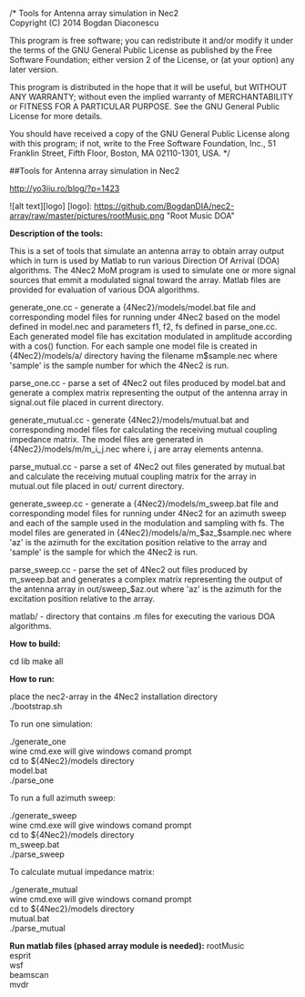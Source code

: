 /*
Tools for Antenna array simulation in Nec2  
Copyright (C) 2014 Bogdan Diaconescu

This program is free software; you can redistribute it and/or
modify it under the terms of the GNU General Public License
as published by the Free Software Foundation; either version 2
of the License, or (at your option) any later version.

This program is distributed in the hope that it will be useful,
but WITHOUT ANY WARRANTY; without even the implied warranty of
MERCHANTABILITY or FITNESS FOR A PARTICULAR PURPOSE.  See the
GNU General Public License for more details.

You should have received a copy of the GNU General Public License
along with this program; if not, write to the Free Software
Foundation, Inc., 51 Franklin Street, Fifth Floor, Boston, MA  02110-1301, USA.
*/  

##Tools for Antenna array simulation in Nec2

http://yo3iiu.ro/blog/?p=1423  

![alt text][logo]
[logo]: https://github.com/BogdanDIA/nec2-array/raw/master/pictures/rootMusic.png "Root Music DOA"

**Description of the tools:**

This is a set of tools that simulate an antenna array to obtain array output which in turn is used by Matlab to run various Direction Of Arrival (DOA) algorithms. The 4Nec2 MoM program is used to simulate one or more signal sources that emmit a modulated signal toward the array. Matlab files are provided for evaluation of various DOA algorithms.

generate_one.cc - generate a {4Nec2}/models/model.bat file and corresponding model files for running under 4Nec2 based on the model defined in model.nec and parameters f1, f2, fs defined in parse_one.cc. Each generated model file has excitation modulated in amplitude according with a cos() function. For each sample one model file is created in {4Nec2}/models/a/ directory having the filename m$sample.nec where 'sample' is the sample number for which the 4Nec2 is run.

parse_one.cc - parse a set of 4Nec2 out files produced by model.bat and generate a complex matrix representing the output of the antenna array in signal.out file placed in current directory.

generate_mutual.cc - generate {4Nec2}/models/mutual.bat and corresponding model files for calculating the receiving mutual coupling impedance matrix. The model files are generated in {4Nec2}/models/m/m_i_j.nec where i, j are array elements antenna.

parse_mutual.cc - parse a set of 4Nec2 out files generated by mutual.bat and calculate the receiving mutual coupling matrix for the array in mutual.out file placed in out/ current directory.

generate_sweep.cc - generate a {4Nec2}/models/m_sweep.bat file and corresponding model files for running under 4Nec2 for an azimuth sweep and each of the sample used in the modulation and sampling with fs. The model files are generated in {4Nec2}/models/a/m_$az_$sample.nec where 'az' is the azimuth for the excitation position relative to the array and 'sample' is the sample for which the 4Nec2 is run.

parse_sweep.cc - parse the set of 4Nec2 out files produced by m_sweep.bat and generates a complex matrix representing the output of the antenna array in out/sweep_$az.out where 'az' is the azimuth for the excitation position relative to the array.

matlab/ - directory that contains .m files for executing the various DOA algorithms.

**How to build:**

 cd lib
 make all

**How to run:**

 place the nec2-array in the 4Nec2 installation directory  
 ./bootstrap.sh  

To run one simulation:

 ./generate_one  
wine cmd.exe will give windows comand prompt  
cd to ${4Nec2}/models directory  
model.bat  
 ./parse_one  

To run a full azimuth sweep:

 ./generate_sweep  
wine cmd.exe will give windows comand prompt  
cd to ${4Nec2}/models directory  
m_sweep.bat  
 ./parse_sweep  

To calculate mutual impedance matrix:

 ./generate_mutual  
wine cmd.exe will give windows comand prompt  
cd to ${4Nec2}/models directory  
mutual.bat  
 ./parse_mutual  

**Run matlab files (phased array module is needed):**
 rootMusic  
 esprit  
 wsf  
 beamscan  
 mvdr  


